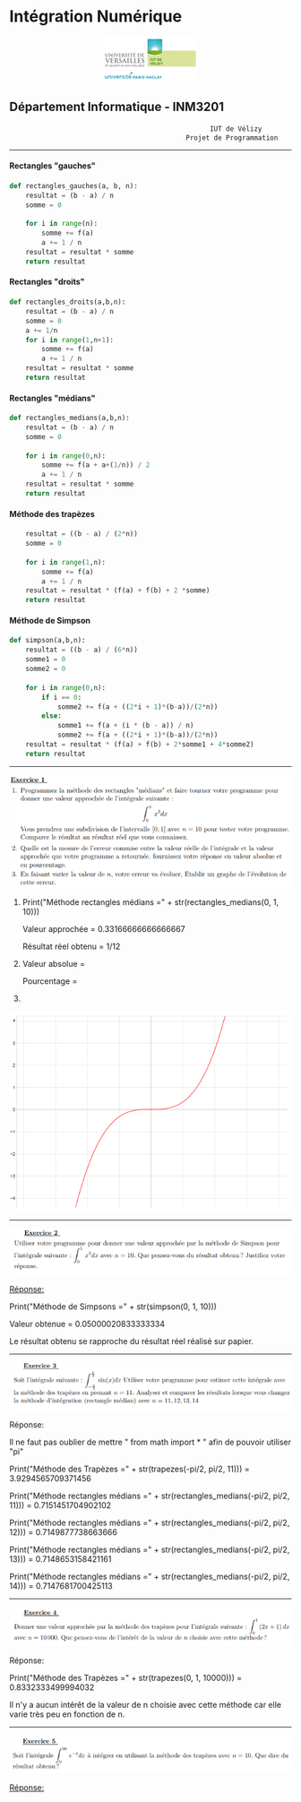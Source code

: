 # Intégration Numérique

<div align="center"><img src="logo_iut.PNG"/></div>

## Département Informatique - INM3201
                                                      IUT de Vélizy
                                                Projet de Programmation
_________ 

#### Rectangles "gauches" 

```python
def rectangles_gauches(a, b, n):
    resultat = (b - a) / n
    somme = 0

    for i in range(n):
        somme += f(a)
        a += 1 / n
    resultat = resultat * somme
    return resultat
```
#### Rectangles "droits"
```python
def rectangles_droits(a,b,n):
    resultat = (b - a) / n
    somme = 0
    a += 1/n
    for i in range(1,n+1):
        somme += f(a)
        a += 1 / n
    resultat = resultat * somme
    return resultat
```

#### Rectangles "médians"
```python
def rectangles_medians(a,b,n):
    resultat = (b - a) / n
    somme = 0

    for i in range(0,n):
        somme += f(a + a+(1/n)) / 2
        a += 1 / n
    resultat = resultat * somme
    return resultat
```

#### Méthode des trapèzes
```python
    resultat = ((b - a) / (2*n))
    somme = 0

    for i in range(1,n):
        somme += f(a)
        a += 1 / n
    resultat = resultat * (f(a) + f(b) + 2 *somme)
    return resultat
```

#### Méthode de Simpson
```python
def simpson(a,b,n):
    resultat = ((b - a) / (6*n))
    somme1 = 0
    somme2 = 0

    for i in range(0,n):
        if i == 0:
            somme2 += f(a + ((2*i + 1)*(b-a))/(2*n))
        else:
            somme1 += f(a + (i * (b - a)) / n)
            somme2 += f(a + ((2*i + 1)*(b-a))/(2*n))
    resultat = resultat * (f(a) + f(b) + 2*somme1 + 4*somme2)
    return resultat
```
_________ 

<div align="center"><img src="enoncé_exercice_1.PNG"/></div>

1) Print("Méthode rectangles médians =" + str(rectangles_medians(0, 1, 10)))

   Valeur approchée = 0.33166666666666667
  
   Résultat réel obtenu = 1/12

2) Valeur absolue = 
  
   Pourcentage = 

3) 
<div align="center"><img src="Graphe_exercice_1.PNG"/></div>

<hr>
<div align="center"><img src="enoncé_exercice_2.PNG"/></div>

<u>Réponse:</u>

   Print("Méthode de Simpsons =" + str(simpson(0, 1, 10)))
  
   Valeur obtenue = 0.05000020833333334
   
   Le résultat obtenu se rapproche du résultat réel réalisé sur papier.
   

<hr>
<div align="center"><img src="enoncé_exercice_3.PNG"/></div>

Réponse:

   Il ne faut pas oublier de mettre " from math import * " afin de pouvoir utiliser "pi" 

   Print("Méthode des Trapèzes =" + str(trapezes(-pi/2, pi/2, 11))) = 3.9294565709371456
 
   Print("Méthode rectangles médians =" + str(rectangles_medians(-pi/2, pi/2, 11))) = 0.7151451704902102
   
   Print("Méthode rectangles médians =" + str(rectangles_medians(-pi/2, pi/2, 12))) = 0.7149877738663666
   
   Print("Méthode rectangles médians =" + str(rectangles_medians(-pi/2, pi/2, 13))) = 0.7148653158421161
   
   Print("Méthode rectangles médians =" + str(rectangles_medians(-pi/2, pi/2, 14))) = 0.7147681700425113
   
<hr>
<div align="center"><img src="enoncé_exercice_4.PNG"/></div>

Réponse:

   Print("Méthode des Trapèzes =" + str(trapezes(0, 1, 10000))) = 0.8332333499994032
   
   Il n'y a aucun intérêt de la valeur de n choisie avec cette méthode car elle varie très peu en fonction de n.
   
<hr>
<div align="center"><img src="enoncé_exercice_5.PNG"/></div>

<u>Réponse:</u>

